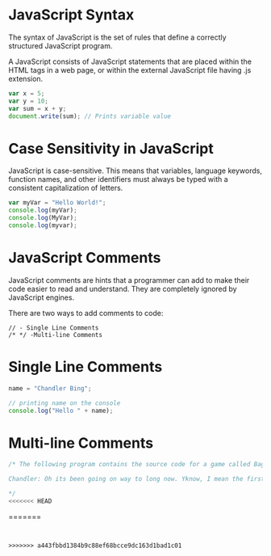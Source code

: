 # JavaScript Syntax

The syntax of JavaScript is the set of rules that define a correctly structured JavaScript program.

A JavaScript consists of JavaScript statements that are placed within the <script></script> HTML tags in a web page, or within the external JavaScript file having .js extension.

```js
var x = 5;
var y = 10;
var sum = x + y;
document.write(sum); // Prints variable value

```


# Case Sensitivity in JavaScript

JavaScript is case-sensitive. This means that variables, language keywords, function names, and other identifiers must always be typed with a consistent capitalization of letters.

```js
var myVar = "Hello World!";
console.log(myVar);
console.log(MyVar);
console.log(myvar);
```

# JavaScript Comments

JavaScript comments are hints that a programmer can add to make their code easier to read and understand. They are completely ignored by JavaScript engines.

There are two ways to add comments to code:

    // - Single Line Comments
    /* */ -Multi-line Comments

# Single Line Comments
```js
name = "Chandler Bing";

// printing name on the console
console.log("Hello " + name);
```

# Multi-line Comments

```js
/* The following program contains the source code for a game called Baghchal. 

Chandler: Oh its been going on way to long now. Yknow, I mean the first time he said it we were just passing each other in the hallway, so I didnt say anything. And then the next time he said, "Hey Toby, do you want a donut?" And I-I wanted a donut. And now its five years later, the donuts gone and Im still Toby.

*/
<<<<<<< HEAD
```
=======
```


>>>>>>> a443fbbd1384b9c88ef68bcce9dc163d1bad1c01

